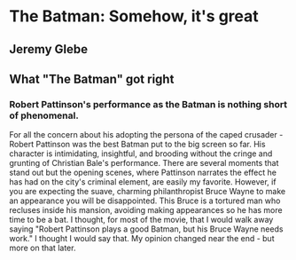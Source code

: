 # The Batman: Somehow, it's great
## Jeremy Glebe

## What "The Batman" got right
### Robert Pattinson's performance as the Batman is nothing short of phenomenal.
For all the concern about his adopting the persona of the caped crusader - Robert Pattinson was the best Batman put to the big screen so far. His character is intimidating, insightful, and brooding without the cringe and grunting of Christian Bale's performance. There are several moments that stand out but the opening scenes, where Pattinson narrates the effect he has had on the city's criminal element, are easily my favorite. However, if you are expecting the suave, charming philanthropist Bruce Wayne to make an appearance you will be disappointed. This Bruce is a tortured man who recluses inside his mansion, avoiding making appearances so he has more time to be a bat. I thought, for most of the movie, that I would walk away saying "Robert Pattinson plays a good Batman, but his Bruce Wayne needs work." I thought I would say that. My opinion changed near the end - but more on that later.